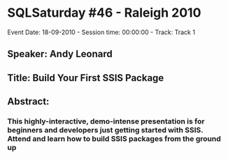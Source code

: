 # SQLSaturday #46 - Raleigh 2010
Event Date: 18-09-2010 - Session time: 00:00:00 - Track: Track 1
## Speaker: Andy Leonard
## Title: Build Your First SSIS Package 
## Abstract:
### This highly-interactive, demo-intense presentation is for beginners and developers just getting started with SSIS. Attend and learn how to build SSIS packages from the ground up

